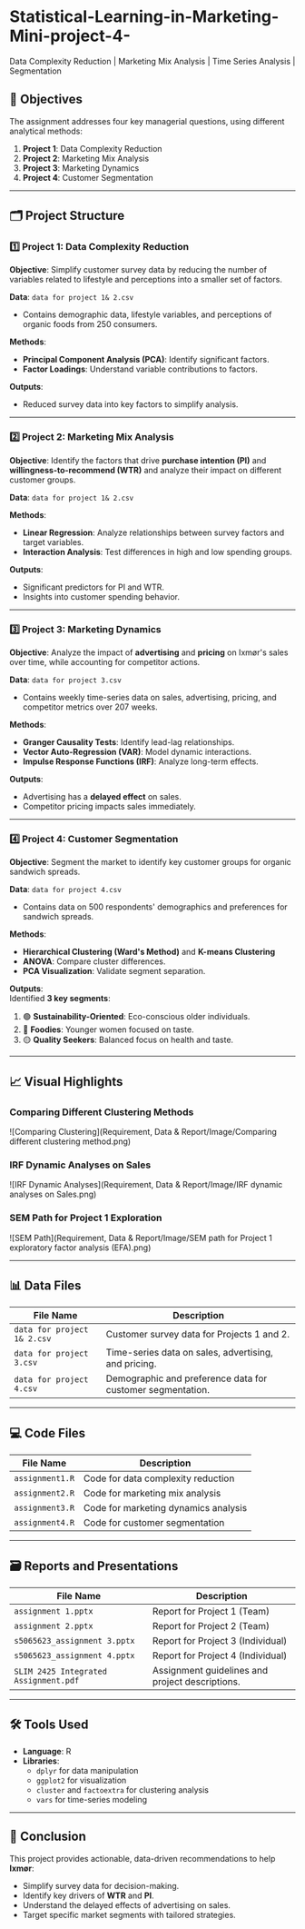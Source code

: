 # Statistical-Learning-in-Marketing-Mini-project-4-
Data Complexity Reduction | Marketing Mix Analysis | Time Series Analysis | Segmentation


## 📝 Objectives  
The assignment addresses four key managerial questions, using different analytical methods:

1. **Project 1**: Data Complexity Reduction  
2. **Project 2**: Marketing Mix Analysis  
3. **Project 3**: Marketing Dynamics  
4. **Project 4**: Customer Segmentation  

---

## 🗂 Project Structure  

### 1️⃣ Project 1: Data Complexity Reduction  
**Objective**: Simplify customer survey data by reducing the number of variables related to lifestyle and perceptions into a smaller set of factors.  

**Data**: `data for project 1& 2.csv`  
- Contains demographic data, lifestyle variables, and perceptions of organic foods from 250 consumers.  

**Methods**:  
- **Principal Component Analysis (PCA)**: Identify significant factors.  
- **Factor Loadings**: Understand variable contributions to factors.

**Outputs**:  
- Reduced survey data into key factors to simplify analysis.  

---

### 2️⃣ Project 2: Marketing Mix Analysis  
**Objective**: Identify the factors that drive **purchase intention (PI)** and **willingness-to-recommend (WTR)** and analyze their impact on different customer groups.  

**Data**: `data for project 1& 2.csv`  

**Methods**:  
- **Linear Regression**: Analyze relationships between survey factors and target variables.  
- **Interaction Analysis**: Test differences in high and low spending groups.  

**Outputs**:  
- Significant predictors for PI and WTR.  
- Insights into customer spending behavior.  

---

### 3️⃣ Project 3: Marketing Dynamics  
**Objective**: Analyze the impact of **advertising** and **pricing** on Ixmør's sales over time, while accounting for competitor actions.  

**Data**: `data for project 3.csv`  
- Contains weekly time-series data on sales, advertising, pricing, and competitor metrics over 207 weeks.  

**Methods**:  
- **Granger Causality Tests**: Identify lead-lag relationships.  
- **Vector Auto-Regression (VAR)**: Model dynamic interactions.  
- **Impulse Response Functions (IRF)**: Analyze long-term effects.  

**Outputs**:  
- Advertising has a **delayed effect** on sales.  
- Competitor pricing impacts sales immediately.  

---

### 4️⃣ Project 4: Customer Segmentation  
**Objective**: Segment the market to identify key customer groups for organic sandwich spreads.  

**Data**: `data for project 4.csv`  
- Contains data on 500 respondents' demographics and preferences for sandwich spreads.  

**Methods**:  
- **Hierarchical Clustering (Ward's Method)** and **K-means Clustering**  
- **ANOVA**: Compare cluster differences.  
- **PCA Visualization**: Validate segment separation.  

**Outputs**:  
Identified **3 key segments**:  
1. 🟢 **Sustainability-Oriented**: Eco-conscious older individuals.  
2. 🔵 **Foodies**: Younger women focused on taste.  
3. 🟡 **Quality Seekers**: Balanced focus on health and taste.

---
## 📈 Visual Highlights  

### Comparing Different Clustering Methods  
![Comparing Clustering](Requirement, Data & Report/Image/Comparing different clustering method.png)

### IRF Dynamic Analyses on Sales  
![IRF Dynamic Analyses](Requirement, Data & Report/Image/IRF dynamic analyses on Sales.png)

### SEM Path for Project 1 Exploration  
![SEM Path](Requirement, Data & Report/Image/SEM path for Project 1 exploratory factor analysis (EFA).png)

---

## 📊 Data Files  

| File Name               | Description                                             |  
|-------------------------|---------------------------------------------------------|  
| `data for project 1& 2.csv` | Customer survey data for Projects 1 and 2.             |  
| `data for project 3.csv`   | Time-series data on sales, advertising, and pricing.    |  
| `data for project 4.csv`   | Demographic and preference data for customer segmentation. |  

---

## 💻 Code Files  

| File Name           | Description                             |  
|----------------------|-----------------------------------------|  
| `assignment1.R`      | Code for data complexity reduction     |  
| `assignment2.R`      | Code for marketing mix analysis        |  
| `assignment3.R`      | Code for marketing dynamics analysis   |  
| `assignment4.R`      | Code for customer segmentation         |  

---

## 🗃 Reports and Presentations  

| File Name                 | Description                                     |  
|---------------------------|-------------------------------------------------|  
| `assignment 1.pptx`       | Report for Project 1 (Team)                     |  
| `assignment 2.pptx`       | Report for Project 2 (Team)                     |  
| `s5065623_assignment 3.pptx` | Report for Project 3 (Individual)              |  
| `s5065623_assignment 4.pptx` | Report for Project 4 (Individual)              |  
| `SLIM 2425 Integrated Assignment.pdf` | Assignment guidelines and project descriptions. |  


---

## 🛠 Tools Used  

- **Language**: R  
- **Libraries**:  
  - `dplyr` for data manipulation  
  - `ggplot2` for visualization  
  - `cluster` and `factoextra` for clustering analysis  
  - `vars` for time-series modeling  

---

## 🎯 Conclusion  

This project provides actionable, data-driven recommendations to help **Ixmør**:  
- Simplify survey data for decision-making.  
- Identify key drivers of **WTR** and **PI**.  
- Understand the delayed effects of advertising on sales.  
- Target specific market segments with tailored strategies.  
